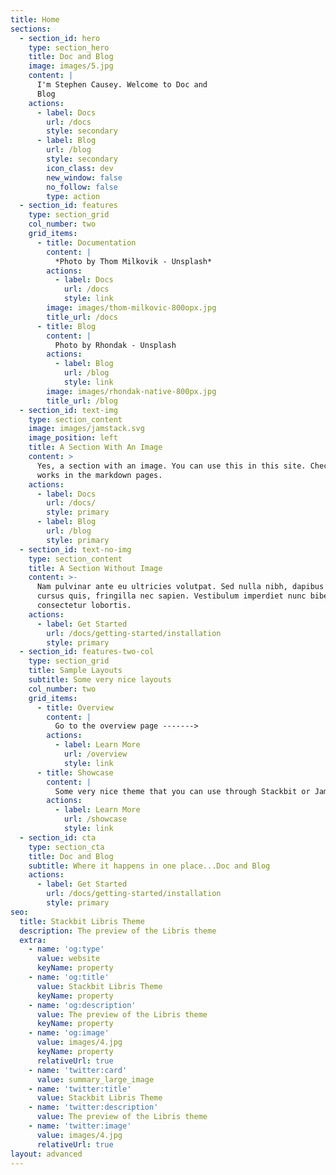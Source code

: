 ```yaml
---
title: Home
sections:
  - section_id: hero
    type: section_hero
    title: Doc and Blog
    image: images/5.jpg
    content: |
      I'm Stephen Causey. Welcome to Doc and
      Blog
    actions:
      - label: Docs
        url: /docs
        style: secondary
      - label: Blog
        url: /blog
        style: secondary
        icon_class: dev
        new_window: false
        no_follow: false
        type: action
  - section_id: features
    type: section_grid
    col_number: two
    grid_items:
      - title: Documentation
        content: |
          *Photo by Thom Milkovik - Unsplash*
        actions:
          - label: Docs
            url: /docs
            style: link
        image: images/thom-milkovic-800opx.jpg
        title_url: /docs
      - title: Blog
        content: |
          Photo by Rhondak - Unsplash
        actions:
          - label: Blog
            url: /blog
            style: link
        image: images/rhondak-native-800px.jpg
        title_url: /blog
  - section_id: text-img
    type: section_content
    image: images/jamstack.svg
    image_position: left
    title: A Section With An Image
    content: >
      Yes, a section with an image. You can use this in this site. Check how it
      works in the markdown pages.
    actions:
      - label: Docs
        url: /docs/
        style: primary
      - label: Blog
        url: /blog
        style: primary
  - section_id: text-no-img
    type: section_content
    title: A Section Without Image
    content: >-
      Nam pulvinar ante eu ultricies volutpat. Sed nulla nibh, dapibus sit amet
      cursus quis, fringilla nec sapien. Vestibulum imperdiet nunc bibendum
      consectetur lobortis.
    actions:
      - label: Get Started
        url: /docs/getting-started/installation
        style: primary
  - section_id: features-two-col
    type: section_grid
    title: Sample Layouts
    subtitle: Some very nice layouts
    col_number: two
    grid_items:
      - title: Overview
        content: |
          Go to the overview page ------->
        actions:
          - label: Learn More
            url: /overview
            style: link
      - title: Showcase
        content: |
          Some very nice theme that you can use through Stackbit or Jamstack.
        actions:
          - label: Learn More
            url: /showcase
            style: link
  - section_id: cta
    type: section_cta
    title: Doc and Blog
    subtitle: Where it happens in one place...Doc and Blog
    actions:
      - label: Get Started
        url: /docs/getting-started/installation
        style: primary
seo:
  title: Stackbit Libris Theme
  description: The preview of the Libris theme
  extra:
    - name: 'og:type'
      value: website
      keyName: property
    - name: 'og:title'
      value: Stackbit Libris Theme
      keyName: property
    - name: 'og:description'
      value: The preview of the Libris theme
      keyName: property
    - name: 'og:image'
      value: images/4.jpg
      keyName: property
      relativeUrl: true
    - name: 'twitter:card'
      value: summary_large_image
    - name: 'twitter:title'
      value: Stackbit Libris Theme
    - name: 'twitter:description'
      value: The preview of the Libris theme
    - name: 'twitter:image'
      value: images/4.jpg
      relativeUrl: true
layout: advanced
---
```

